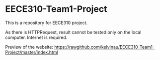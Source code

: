 EECE310-Team1-Project
=====================

This is a repository for EECE310 project.

As there is HTTPRequest, result cannot be tested only on the local computer. Internet is required.

Preview of the website: https://rawgithub.com/kelvinau/EECE310-Team1-Project/master/index.html